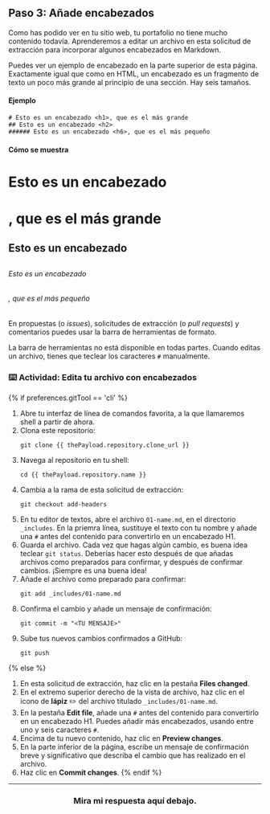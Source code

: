 ## Paso 3: Añade encabezados

Como has podido ver en tu sitio web, tu portafolio no tiene mucho contenido todavía. Aprenderemos a editar un archivo en esta solicitud de extracción para incorporar algunos encabezados en Markdown.

Puedes ver un ejemplo de encabezado en la parte superior de esta página. Exactamente igual que como en HTML, un encabezado es un fragmento de texto un poco más grande al principio de una sección. Hay seis tamaños.

#### Ejemplo

```
# Esto es un encabezado <h1>, que es el más grande
## Esto es un encabezado <h2>
###### Esto es un encabezado <h6>, que es el más pequeño
```

#### Cómo se muestra

# Esto es un encabezado <h1>, que es el más grande
## Esto es un encabezado <h2>
###### Esto es un encabezado <h6>, que es el más pequeño

En propuestas (o _issues_), solicitudes de extracción (o _pull requests_) y comentarios puedes usar la barra de herramientas de formato.

La barra de herramientas no está disponible en todas partes. Cuando editas un archivo, tienes que teclear los caracteres `#` manualmente.

### :keyboard: Actividad: Edita tu archivo con encabezados

{% if preferences.gitTool == 'cli' %}
1. Abre tu interfaz de línea de comandos favorita, a la que llamaremos shell a partir de ahora.
1. Clona este repositorio:
      ```shell
      git clone {{ thePayload.repository.clone_url }}
      ```
1. Navega al repositorio en tu shell:
      ```shell
      cd {{ thePayload.repository.name }}
      ```
1. Cambia a la rama de esta solicitud de extracción:
      ```shell
      git checkout add-headers
      ```
1. En tu editor de textos, abre el archivo `01-name.md`, en el directorio `_includes`. En la priemra línea, sustituye el texto con tu nombre y añade una `#` antes del contenido para convertirlo en un encabezado H1.
1. Guarda el archivo. Cada vez que hagas algún cambio, es buena idea teclear `git status`. Deberías hacer esto después de que añadas archivos como preparados para confirmar, y después de confirmar cambios. ¡Siempre es una buena idea!
1. Añade el archivo como preparado para confirmar:
      ```shell
      git add _includes/01-name.md
      ```
1. Confirma el cambio y añade un mensaje de confirmación:
      ```shell
      git commit -m "<TU MENSAJE>"
      ```
1. Sube tus nuevos cambios confirmados a GitHub:
      ```shell
      git push
      ```
{% else %}
1. En esta solicitud de extracción, haz clic en la pestaña **Files changed**.
1. En el extremo superior derecho de la vista de archivo, haz clic en el icono de **lápiz** ✏️ del archivo titulado `_includes/01-name.md`.
1. En la pestaña **Edit file**, añade una `#` antes del contenido para convertirlo en un encabezado H1. Puedes añadir más encabezados, usando entre uno y seis caracteres `#`.
1. Encima de tu nuevo contenido, haz clic en **Preview changes**.
1. En la parte inferior de la página, escribe un mensaje de confirmación breve y significativo que describa el cambio que has realizado en el archivo.
1. Haz clic en **Commit changes**.
{% endif %}

<hr>
<h3 align="center">Mira mi respuesta aquí debajo.</h3>
